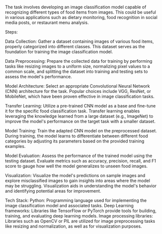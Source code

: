 The task involves developing an image classification model capable of recognizing different types of food items from images. This could be useful in various applications such as dietary monitoring, food recognition in social media posts, or restaurant menu analysis.

Steps:

Data Collection: Gather a dataset containing images of various food items, properly categorized into different classes. This dataset serves as the foundation for training the image classification model.

Data Preprocessing: Prepare the collected data for training by performing tasks like resizing images to a uniform size, normalizing pixel values to a common scale, and splitting the dataset into training and testing sets to assess the model's performance.

Model Architecture: Select an appropriate Convolutional Neural Network (CNN) architecture for the task. Popular choices include VGG, ResNet, or MobileNet, which have been proven effective in image classification tasks.

Transfer Learning: Utilize a pre-trained CNN model as a base and fine-tune it for the specific food classification task. Transfer learning enables leveraging the knowledge learned from a large dataset (e.g., ImageNet) to improve the model's performance on the target task with a smaller dataset.

Model Training: Train the adapted CNN model on the preprocessed dataset. During training, the model learns to differentiate between different food categories by adjusting its parameters based on the provided training examples.

Model Evaluation: Assess the performance of the trained model using the testing dataset. Evaluate metrics such as accuracy, precision, recall, and F1 score to gauge how well the model generalizes to unseen food images.

Visualization: Visualize the model's predictions on sample images and explore misclassified images to gain insights into areas where the model may be struggling. Visualization aids in understanding the model's behavior and identifying potential areas for improvement.

Tech Stack:
Python: Programming language used for implementing the image classification model and associated tasks.
Deep Learning frameworks: Libraries like TensorFlow or PyTorch provide tools for building, training, and evaluating deep learning models.
Image processing libraries: Libraries such as OpenCV or PIL are utilized for image preprocessing tasks like resizing and normalization, as well as for visualization purposes.
